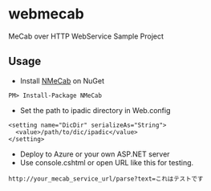 # webmecab
MeCab over HTTP WebService Sample Project

## Usage
* Install [NMeCab](https://www.nuget.org/packages/NMeCab/) on NuGet
```
PM> Install-Package NMeCab
```
* Set the path to ipadic directory in Web.config
```
<setting name="DicDir" serializeAs="String">
  <value>/path/to/dic/ipadic</value>
</setting>
```
* Deploy to Azure or your own ASP.NET server
* Use console.cshtml or open URL like this for testing.
```
http://your_mecab_service_url/parse?text=これはテストです
```
